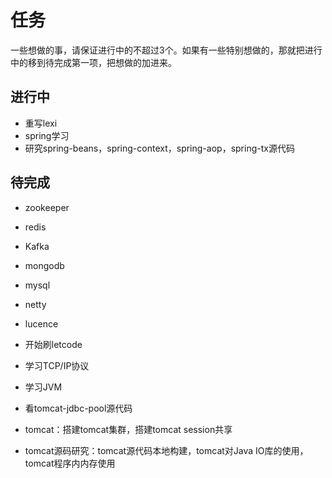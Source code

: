 # 任务

一些想做的事，请保证进行中的不超过3个。如果有一些特别想做的，那就把进行中的移到待完成第一项，把想做的加进来。

## 进行中

* 重写lexi
* spring学习
* 研究spring-beans，spring-context，spring-aop，spring-tx源代码

## 待完成

* zookeeper

* redis

* Kafka

* mongodb

* mysql

* netty 

* lucence

* 开始刷letcode

* 学习TCP/IP协议

* 学习JVM

* 看tomcat-jdbc-pool源代码

* tomcat：搭建tomcat集群，搭建tomcat session共享 

* tomcat源码研究：tomcat源代码本地构建，tomcat对Java IO库的使用，tomcat程序内内存使用
